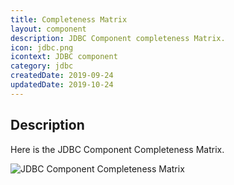 ```yaml
---
title: Completeness Matrix
layout: component
description: JDBC Component completeness Matrix.
icon: jdbc.png
icontext: JDBC component
category: jdbc
createdDate: 2019-09-24
updatedDate: 2019-10-24
---
```


## Description

Here is the JDBC Component Completeness Matrix.

![JDBC Component Completeness Matrix](https://user-images.githubusercontent.com/22715422/67289390-38dad900-f4e7-11e9-9a45-1c7775c9c7d5.png)
